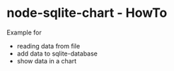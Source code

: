 
# node-sqlite-chart - HowTo
Example for
- reading data from file
- add data to sqlite-database
- show data in a chart
